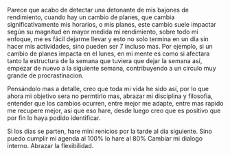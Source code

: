 Parece que acabo de detectar una detonante de mis bajones de rendimiento, cuando hay un cambio de planes, que cambia significativamente mis horarios, o mis planes, este cambio suele impactar según su magnitud en mayor medida mi rendimiento, sobre todo mi enfoque, me es fácil dejarme llevar y esto no solo termina en un día sin hacer mis actividades, sino pueden ser 7 incluso mas.
Por ejemplo, si un cambio de planes impacta en el lunes, en mi mente es como si afectara tanto la estructura de  la semana que tuviera que dejar la semana así, empezar de nuevo a la siguiente semana, contribuyendo a un circulo muy grande de procrastinacion.

Pensándolo mas a detalle, creo que toda mi vida he sido así, por lo que ahora mi objetivo sera no permtirlo mas, abrazar mi disciplina y filosofia, entender que los cambios ocurren, entre mejor me adapte, entre mas rapido me recupere mejor, asi que eso hare, desde luego creo que es positivo que por fin lo haya podido identificar.

Si los dias se parten, hare mini renicios por la tarde al dia siguiente.
Sino puedo cumplir mi agenda al 100% lo hare al 80%
Cambiar mi dialogo interno.
Abrazar la flexibilidad.